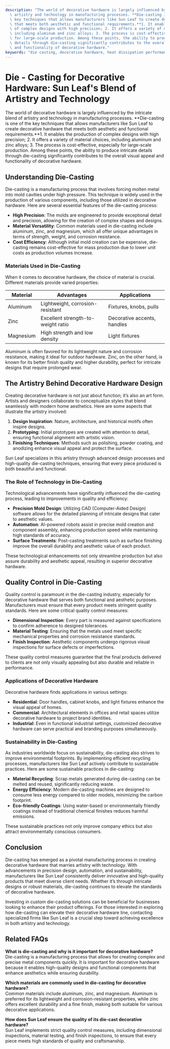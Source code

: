 ```yaml
---
description: "The world of decorative hardware is largely influenced by the intricate blend of\
  \ artistry and technology in manufacturing processes. **Die-casting is one of the\
  \ key techniques that allows manufacturers like Sun Leaf to create decorative hardware\
  \ that meets both aesthetic and functional requirements.**1. It enables the production\
  \ of complex designs with high precision; 2. It offers a variety of material choices,\
  \ including aluminum and zinc alloys; 3. The process is cost-effective, especially\
  \ for large-scale production. Among these points, the ability to produce intricate\
  \ details through die-casting significantly contributes to the overall visual appeal\
  \ and functionality of decorative hardware."
keywords: "die casting, decorative hardware, heat dissipation performance, heat sink"
---
```

# Die - Casting for Decorative Hardware: Sun Leaf's Blend of Artistry and Technology

The world of decorative hardware is largely influenced by the intricate blend of artistry and technology in manufacturing processes. **Die-casting is one of the key techniques that allows manufacturers like Sun Leaf to create decorative hardware that meets both aesthetic and functional requirements.**1. It enables the production of complex designs with high precision; 2. It offers a variety of material choices, including aluminum and zinc alloys; 3. The process is cost-effective, especially for large-scale production. Among these points, the ability to produce intricate details through die-casting significantly contributes to the overall visual appeal and functionality of decorative hardware.

## **Understanding Die-Casting**

Die-casting is a manufacturing process that involves forcing molten metal into mold cavities under high pressure. This technique is widely used in the production of various components, including those utilized in decorative hardware. Here are several essential features of the die-casting process:

- **High Precision**: The molds are engineered to provide exceptional detail and precision, allowing for the creation of complex shapes and designs.
- **Material Versatility**: Common materials used in die-casting include aluminum, zinc, and magnesium, which all offer unique advantages in terms of strength, weight, and corrosion resistance.
- **Cost Efficiency**: Although initial mold creation can be expensive, die-casting remains cost-effective for mass production due to lower unit costs as production volumes increase.

### **Materials Used in Die-Casting**

When it comes to decorative hardware, the choice of material is crucial. Different materials provide varied properties:

| Material      | Advantages                     | Applications               |
|---------------|--------------------------------|----------------------------|
| Aluminum      | Lightweight, corrosion-resistant| Fixtures, knobs, pulls      |
| Zinc          | Excellent strength-to-weight ratio | Decorative accents, handles |
| Magnesium     | High strength and low density  | Light fixtures              |

Aluminum is often favored for its lightweight nature and corrosion resistance, making it ideal for outdoor hardware. Zinc, on the other hand, is known for its better finish quality and higher durability, perfect for intricate designs that require prolonged wear.

## **The Artistry Behind Decorative Hardware Design**

Creating decorative hardware is not just about function; it’s also an art form. Artists and designers collaborate to conceptualize styles that blend seamlessly with modern home aesthetics. Here are some aspects that illustrate the artistry involved:

1. **Design Inspiration**: Nature, architecture, and historical motifs often inspire designs.
2. **Prototyping**: Initial prototypes are created with attention to detail, ensuring functional alignment with artistic vision.
3. **Finishing Techniques**: Methods such as polishing, powder coating, and anodizing enhance visual appeal and protect the surface.

Sun Leaf specializes in this artistry through advanced design processes and high-quality die-casting techniques, ensuring that every piece produced is both beautiful and functional.

### **The Role of Technology in Die-Casting**

Technological advancements have significantly influenced the die-casting process, leading to improvements in quality and efficiency:

- **Precision Mold Design**: Utilizing CAD (Computer-Aided Design) software allows for the detailed planning of intricate designs that cater to aesthetic values.
- **Automation**: AI-powered robots assist in precise mold creation and component assembly, enhancing production speed while maintaining high standards of accuracy.
- **Surface Treatments**: Post-casting treatments such as surface finishing improve the overall durability and aesthetic value of each product.

These technological enhancements not only streamline production but also assure durability and aesthetic appeal, resulting in superior decorative hardware.

## **Quality Control in Die-Casting**

Quality control is paramount in the die-casting industry, especially for decorative hardware that serves both functional and aesthetic purposes. Manufacturers must ensure that every product meets stringent quality standards. Here are some critical quality control measures:

- **Dimensional Inspection**: Every part is measured against specifications to confirm adherence to designed tolerances.
- **Material Testing**: Ensuring that the metals used meet specific mechanical properties and corrosion resistance standards.
- **Finish Inspection**: Aesthetic components undergo rigorous visual inspections for surface defects or imperfections.

These quality control measures guarantee that the final products delivered to clients are not only visually appealing but also durable and reliable in performance.

### **Applications of Decorative Hardware**

Decorative hardware finds applications in various settings:

- **Residential**: Door handles, cabinet knobs, and light fixtures enhance the visual appeal of homes.
- **Commercial**: Architectural elements in offices and retail spaces utilize decorative hardware to project brand identities.
- **Industrial**: Even in functional industrial settings, customized decorative hardware can serve practical and branding purposes simultaneously.

### **Sustainability in Die-Casting**

As industries worldwide focus on sustainability, die-casting also strives to improve environmental footprints. By implementing efficient recycling processes, manufacturers like Sun Leaf actively contribute to sustainable practices. Here are some sustainable practices in die-casting:

- **Material Recycling**: Scrap metals generated during die-casting can be melted and reused, significantly reducing waste.
- **Energy Efficiency**: Modern die-casting machines are designed to consume less energy compared to older models, minimizing the carbon footprint.
- **Eco-friendly Coatings**: Using water-based or environmentally friendly coatings instead of traditional chemical finishes reduces harmful emissions.

These sustainable practices not only improve company ethics but also attract environmentally conscious consumers.

## **Conclusion**

Die-casting has emerged as a pivotal manufacturing process in creating decorative hardware that marries artistry with technology. With advancements in precision design, automation, and sustainability, manufacturers like Sun Leaf consistently deliver innovative and high-quality products that meet diverse client needs. Whether it’s through intricate designs or robust materials, die-casting continues to elevate the standards of decorative hardware.

Investing in custom die-casting solutions can be beneficial for businesses looking to enhance their product offerings. For those interested in exploring how die-casting can elevate their decorative hardware line, contacting specialized firms like Sun Leaf is a crucial step toward achieving excellence in both artistry and technology.

## Related FAQs

**What is die-casting and why is it important for decorative hardware?**  
Die-casting is a manufacturing process that allows for creating complex and precise metal components quickly. It is important for decorative hardware because it enables high-quality designs and functional components that enhance aesthetics while ensuring durability.

**Which materials are commonly used in die-casting for decorative hardware?**  
Common materials include aluminum, zinc, and magnesium. Aluminum is preferred for its lightweight and corrosion-resistant properties, while zinc offers excellent durability and a fine finish, making both suitable for various decorative applications.

**How does Sun Leaf ensure the quality of its die-cast decorative hardware?**  
Sun Leaf implements strict quality control measures, including dimensional inspections, material testing, and finish inspections, to ensure that every piece meets high standards of quality and craftsmanship.
